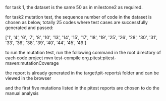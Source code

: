 for task 1, the dataset is the same 50 as in milestone2 as required.


for task2 mutation test, the sequence number of code in the dataset is chosen as below, totally 25 codes where test cases are successfully generated and passed: 

['1', '4', '6', '7', '8', '10', '13', '14', '15', '17', '18', '19', '25', '26', '28', '30', '31', '33', '36', '38', '39', '40', '44', '45', '49']

to run the mutation test, run the following command in the root directory of each code project
mvn test-compile org.pitest:pitest-maven:mutationCoverage

the report is already generated in the target\pit-reports\ folder and can be viewed in the browser

and the first five mutations listed in the pitest reports are chosen to do the manual analysis